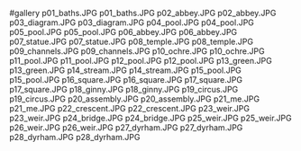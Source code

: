 #gallery
p01_baths.JPG	p01_baths.JPG
p02_abbey.JPG	p02_abbey.JPG
p03_diagram.JPG	p03_diagram.JPG
p04_pool.JPG	p04_pool.JPG
p05_pool.JPG	p05_pool.JPG
p06_abbey.JPG	p06_abbey.JPG
p07_statue.JPG	p07_statue.JPG
p08_temple.JPG	p08_temple.JPG
p09_channels.JPG	p09_channels.JPG
p10_ochre.JPG	p10_ochre.JPG
p11_pool.JPG	p11_pool.JPG
p12_pool.JPG	p12_pool.JPG
p13_green.JPG	p13_green.JPG
p14_stream.JPG	p14_stream.JPG
p15_pool.JPG	p15_pool.JPG
p16_square.JPG	p16_square.JPG
p17_square.JPG	p17_square.JPG
p18_ginny.JPG	p18_ginny.JPG
p19_circus.JPG	p19_circus.JPG
p20_assembly.JPG	p20_assembly.JPG
p21_me.JPG	p21_me.JPG
p22_crescent.JPG	p22_crescent.JPG
p23_weir.JPG	p23_weir.JPG
p24_bridge.JPG	p24_bridge.JPG
p25_weir.JPG	p25_weir.JPG
p26_weir.JPG	p26_weir.JPG
p27_dyrham.JPG	p27_dyrham.JPG
p28_dyrham.JPG	p28_dyrham.JPG
